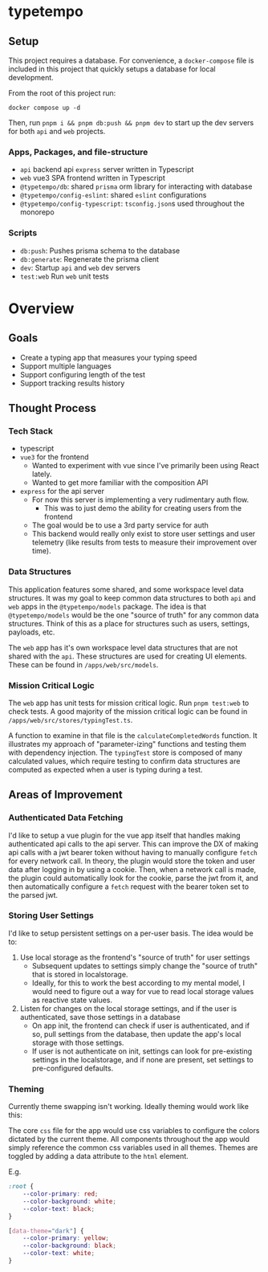 # typetempo

## Setup

This project requires a database. For convenience, a `docker-compose` file is included in this project that quickly setups a database for local development.

From the root of this project run:

`docker compose up -d`

Then, run `pnpm i && pnpm db:push && pnpm dev` to start up the dev servers for both `api` and `web` projects.

### Apps, Packages, and file-structure

-   `api` backend api `express` server written in Typescript
-   `web` vue3 SPA frontend written in Typescript
-   `@typetempo/db`: shared `prisma` orm library for interacting with database
-   `@typetempo/config-eslint`: shared `eslint` configurations
-   `@typetempo/config-typescript`: `tsconfig.json`s used throughout the monorepo

### Scripts

-   `db:push`: Pushes prisma schema to the database
-   `db:generate`: Regenerate the prisma client
-   `dev`: Startup `api` and `web` dev servers
-   `test:web` Run `web` unit tests

# Overview

## Goals

-   Create a typing app that measures your typing speed
-   Support multiple languages
-   Support configuring length of the test
-   Support tracking results history

## Thought Process

### Tech Stack

-   typescript
-   `vue3` for the frontend
    -   Wanted to experiment with vue since I've primarily been using React lately.
    -   Wanted to get more familiar with the composition API
-   `express` for the api server
    -   For now this server is implementing a very rudimentary auth flow.
        -   This was to just demo the ability for creating users from the frontend
    -   The goal would be to use a 3rd party service for auth
    -   This backend would really only exist to store user settings and user telemetry (like results from tests to measure their improvement over time).

### Data Structures

This application features some shared, and some workspace level data structures.
It was my goal to keep common data structures to both `api` and `web` apps in the `@typetempo/models` package. The idea is that `@typetempo/models` would be the one "source of truth" for any common data structures. Think of this as a place for structures such as users, settings, payloads, etc.

The `web` app has it's own workspace level data structures that are not shared with the `api`. These structures are used for creating UI elements. These can be found in `/apps/web/src/models`.

### Mission Critical Logic

The `web` app has unit tests for mission critical logic. Run `pnpm test:web` to check tests.
A good majority of the mission critical logic can be found in `/apps/web/src/stores/typingTest.ts`.

A function to examine in that file is the `calculateCompletedWords` function. It illustrates my approach of "parameter-izing" functions and testing them with dependency injection. The `typingTest` store is composed of many calculated values, which require testing to confirm data structures are computed as expected when a user is typing during a test.

## Areas of Improvement

### Authenticated Data Fetching

I'd like to setup a vue plugin for the vue app itself that handles making authenticated api calls to the api server. This can improve the DX of making api calls with a jwt bearer token without having to manually configure `fetch` for every network call. In theory, the plugin would store the token and user data after logging in by using a cookie. Then, when a network call is made, the plugin could automatically look for the cookie, parse the jwt from it, and then automatically configure a `fetch` request with the bearer token set to the parsed jwt.

### Storing User Settings

I'd like to setup persistent settings on a per-user basis.
The idea would be to:

1.  Use local storage as the frontend's "source of truth" for user settings
    -   Subsequent updates to settings simply change the "source of truth" that is stored in localstorage.
    -   Ideally, for this to work the best according to my mental model, I would need to figure out a way for vue to read local storage values as reactive state values.
2.  Listen for changes on the local storage settings, and if the user is authenticated, save those settings in a database
    -   On app init, the frontend can check if user is authenticated, and if so, pull settings from the database, then update the app's local storage with those settings.
    -   If user is not authenticate on init, settings can look for pre-existing settings in the localstorage, and if none are present, set settings to pre-configured defaults.

### Theming

Currently theme swapping isn't working. Ideally theming would work like this:

The core `css` file for the app would use css variables to configure the colors dictated by the current theme. All components throughout the app would simply reference the common css variables used in all themes. Themes are toggled by adding a data attribute to the `html` element.

E.g.

```css
:root {
    --color-primary: red;
    --color-background: white;
    --color-text: black;
}

[data-theme="dark"] {
    --color-primary: yellow;
    --color-background: black;
    --color-text: white;
}
```

